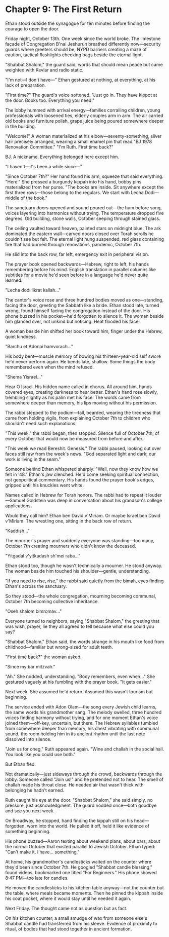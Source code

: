 # Chapter 9: The First Return

Ethan stood outside the synagogue for ten minutes before finding the courage to open the door.

Friday night, October 13th. One week since the world broke. The limestone façade of Congregation B'nai Jeshurun breathed differently now—security guards where greeters should be, NYPD barriers creating a maze of caution, tactical flashlights checking bags beside the eternal light.

"Shabbat Shalom," the guard said, words that should mean peace but came weighted with Kevlar and radio static.

"I'm not—I don't have—" Ethan gestured at nothing, at everything, at his lack of preparation.

"First time?" The guard's voice softened. "Just go in. They have kippot at the door. Books too. Everything you need."


The lobby hummed with arrival energy—families corralling children, young professionals with loosened ties, elderly couples arm in arm. The air carried old books and furniture polish, grape juice being poured somewhere deeper in the building.

"Welcome!" A woman materialized at his elbow—seventy-something, silver hair precisely arranged, wearing a small enamel pin that read "BJ 1978 Renovation Committee." "I'm Ruth. First time back?"

BJ. A nickname. Everything belonged here except him.

"I haven't—it's been a while since—"

"Since October 7th?" Her hand found his arm, squeeze that said everything. "Here." She pressed a burgundy kippah into his hand, bobby pins materialized from her purse. "The books are inside. Sit anywhere except the first three rows—those belong to the regulars. We start with Lecha Dodi—middle of the book."

The sanctuary doors opened and sound poured out—the hum before song, voices layering into harmonics without trying. The temperature dropped five degrees. Old building, stone walls, October seeping through stained glass.

The ceiling vaulted toward heaven, painted stars on midnight blue. The ark dominated the eastern wall—carved doors closed over Torah scrolls he couldn't see but felt. The eternal light hung suspended, red glass containing fire that had burned through renovations, pandemic, October 7th.

He slid into the back row, far left, emergency exit in peripheral vision.

The prayer book opened backwards—Hebrew, right to left, his hands remembering before his mind. English translation in parallel columns like subtitles for a movie he'd seen before in a language he'd never quite learned.

"Lecha dodi likrat kallah..."

The cantor's voice rose and three hundred bodies moved as one—standing, facing the door, greeting the Sabbath like a bride. Ethan stood late, turned wrong, found himself facing the congregation instead of the door. His phone buzzed in his pocket—he'd forgotten to silence it. The woman beside him glanced over, not unkind but noticing. Heat flooded his face.

A woman beside him shifted her book toward him, finger under the Hebrew, quiet kindness.

"Barchu et Adonai hamvorach..."

His body bent—muscle memory of bowing his thirteen-year-old self swore he'd never perform again. He bends late, shallow. Some things the body remembered even when the mind refused.

"Shema Yisrael..."

Hear O Israel. His hidden name called in chorus. All around him, hands covered eyes, creating darkness to hear better. Ethan's hand rose slowly, trembling slightly as his palm met his face. The words came from somewhere deeper than memory, his lips moving without his permission.

The rabbi stepped to the podium—tall, bearded, wearing the tiredness that came from holding vigils, from explaining October 7th to children who shouldn't need such explanations.

"This week," the rabbi began, then stopped. Silence full of October 7th, of every October that would now be measured from before and after.

"This week we read Bereshit. Genesis." The rabbi paused, looking out over faces still raw from the week's news. "God separated light and dark; our work is living in the seam."

Someone behind Ethan whispered sharply: "Well, now they know how we felt in '48." Ethan's jaw clenched. He'd come seeking spiritual connection, not geopolitical commentary. His hands found the prayer book's edges, gripped until his knuckles went white.

Names called in Hebrew for Torah honors. The rabbi had to repeat it louder—Samuel Goldstein was deep in conversation about his grandson's college applications.

Would they call him? Ethan ben David v'Miriam. Or maybe Israel ben David v'Miriam. The wrestling one, sitting in the back row of return.

"Kaddish..."

The mourner's prayer and suddenly everyone was standing—too many, October 7th creating mourners who didn't know the deceased.

"Yitgadal v'yitkadash sh'mei raba..."

Ethan stood too, though he wasn't technically a mourner. He stood anyway. The woman beside him touched his shoulder—gentle, understanding.

"If you need to rise, rise," the rabbi said quietly from the bimah, eyes finding Ethan's across the sanctuary.

So they stood—the whole congregation, mourning becoming communal, October 7th becoming collective inheritance.

"Oseh shalom bimromav..."

Everyone turned to neighbors, saying "Shabbat Shalom," the greeting that was wish, prayer, lie they all agreed to tell because what else could you say?

"Shabbat Shalom," Ethan said, the words strange in his mouth like food from childhood—familiar but wrong-sized for adult teeth.

"First time back?" the woman asked.

"Since my bar mitzvah."

"Ah." She nodded, understanding. "Body remembers, even when..." She gestured vaguely at his fumbling with the prayer book. "It gets easier."

Next week. She assumed he'd return. Assumed this wasn't tourism but beginning.

The service ended with Adon Olam—the song every Jewish child learns, the same words his grandmother sang. The melody swelled, three hundred voices finding harmony without trying, and for one moment Ethan's voice joined them—off-key, uncertain, but there. The Hebrew syllables tumbled from somewhere deeper than memory, his chest vibrating with communal sound, the room holding him in its ancient rhythm until the last note dissolved into silence.

"Join us for oneg," Ruth appeared again. "Wine and challah in the social hall. You look like you could use both."

But Ethan fled.

Not dramatically—just sideways through the crowd, backwards through the lobby. Someone called "Join us!" and he pretended not to hear. The smell of challah made his throat close. He needed air that wasn't thick with belonging he hadn't earned.

Ruth caught his eye at the door. "Shabbat Shalom," she said simply, no pressure, just acknowledgment. The guard nodded once—both goodbye and see you next week.

On Broadway, he stopped, hand finding the kippah still on his head—forgotten, worn into the world. He pulled it off, held it like evidence of something beginning.

His phone buzzed—Aaron texting about weekend plans, about bars, about the normal October that existed parallel to Jewish October. Ethan typed: "Can't make it. I have... something."

At home, his grandmother's candlesticks waited on the counter where they'd been since October 7th. He googled "Shabbat candle blessing," found videos, bookmarked one titled "For Beginners." His phone showed 8:47 PM—too late for candles. 

He moved the candlesticks to his kitchen table anyway—not the counter but the table, where meals became moments. Then he pinned the kippah inside his coat pocket, where it would stay until he needed it again.

Next Friday. The thought came not as question but as fact.

On his kitchen counter, a small smudge of wax from someone else's Shabbat candle had transferred from his sleeve. Evidence of proximity to ritual, of bodies that had stood together in ancient formation.
